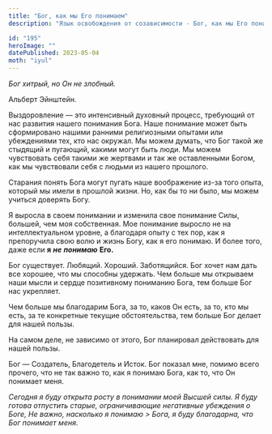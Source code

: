 ```yaml
---
title: "Бог, как мы Его понимаем"
description: "Язык освобождения от созависимости - Бог, как мы Его понимаем"

id: "195"
heroImage: ""
datePublished: 2023-05-04
moth: "iyul"
---
```


_Бог_ _хитрый,_ _но_ _Он_ _не_ _злобный._

Альберт Эйнштейн.

Выздоровление — это интенсивный духовный процесс, требующий от нас развития
нашего понимания Бога. Наше понимание может быть сформировано нашими ранними
религиозными опытами или убеждениями тех, кто нас окружал. Мы можем думать,
что Бог такой же стыдящий и пугающий, какими могут быть люди. Мы можем
чувствовать себя такими же жертвами и так же оставленными Богом, как мы
чувствовали себя с людьми из нашего прошлого.

Старания понять Бога могут пугать наше воображение из-за того опыта, который
мы имели в прошлой жизни. Но, как бы то ни было, мы можем учиться доверять
Богу.

Я выросла в своем понимании и изменила свое понимание Силы, большей, чем моя
собственная. Мое понимание выросло не на интеллектуальном уровне, а благодаря
опыту с тех пор, как я препоручила свою волю и жизнь Богу, как я его понимаю.
И более того, даже если **я** **_не_** **_понимаю_** **Его.**

Бог существует. Любящий. Хороший. Заботящийся. Бог хочет нам дать все хорошее,
что мы способны удержать. Чем больше мы открываем наши мысли и сердце
позитивному пониманию Бога, тем больше Бог нас укрепляет.

Чем больше мы благодарим Бога, за то, каков Он есть, за то, кто мы есть, за те
конкретные текущие обстоятельства, тем больше Бог делает для нашей пользы.

На самом деле, не зависимо от этого, Бог планировал действовать для нашей
пользы.

Бог — Создатель, Благодетель и Исток. Бог показал мне, помимо всего прочего,
что не так важно то, как я понимаю Бога, как то, что Он понимает меня.

_Сегодня_ _я_ _буду_ _открыта_ _росту_ _в_ _понимании_ _моей_ _Высшей_ _силы._
_Я_ _буду_ _готова_ _отпустить_ _старые,_ _ограничивающие_ _негативные_
_убеждения_ _о_ _Боге,_ _Не_ _важно,_ _насколько_ _я_ _понимаю_ _>_ _Бога,_
_я_ _буду_ _благодарна,_ _что_ _Бог_ _понимает_ _меня._
